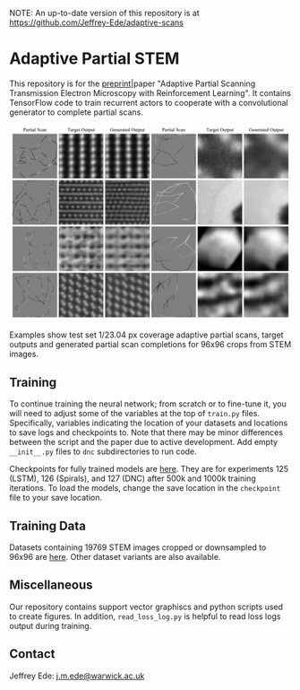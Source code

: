 NOTE: An up-to-date version of this repository is at https://github.com/Jeffrey-Ede/adaptive-scans

# Adaptive Partial STEM

This repository is for the [preprint](https://arxiv.org/abs/2004.02786)|paper "Adaptive Partial Scanning Transmission Electron Microscopy with Reinforcement Learning". It contains TensorFlow code to train recurrent actors to cooperate with a convolutional generator to complete partial scans. 

<p align="center">
  <img src="examples-hq.png">
</p>

Examples show test set 1/23.04 px coverage adaptive partial scans, target outputs and generated partial scan completions for 96x96 crops from STEM images.

## Training

To continue training the neural network; from scratch or to fine-tune it, you will need to adjust some of the variables at the top of `train.py` files. Specifically, variables indicating the location of your datasets and locations to save logs and checkpoints to. Note that there may be minor differences between the script and the paper due to active development. Add empty `__init__.py` files to `dnc` subdirectories to run code.

Checkpoints for fully trained models are [here](https://drive.google.com/drive/folders/1LJuaVXEvlfhrZLQiz_LEnoAn59WM2PpI?usp=sharing). They are for experiments 125 (LSTM), 126 (Spirals), and 127 (DNC) after 500k and 1000k training iterations. To load the models, change the save location in the `checkpoint` file to your save location.

## Training Data

Datasets containing 19769 STEM images cropped or downsampled to 96x96 are [here](https://github.com/Jeffrey-Ede/datasets/wiki). Other dataset variants are also available.

## Miscellaneous

Our repository contains support vector graphiscs and python scripts used to create figures. In addition, `read_loss_log.py` is helpful to read loss logs output during training.

## Contact

Jeffrey Ede: j.m.ede@warwick.ac.uk
